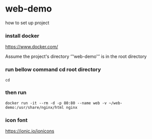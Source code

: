 # web-demo
how to set up project 

### install docker
https://www.docker.com/

Assume the project's directory ‘’‘web-demo’‘’ is in the root directory
### run bellow command cd root directory
```cd```

### then run
```docker run -it --rm -d -p 80:80 --name web -v ~/web-demo:/usr/share/nginx/html nginx```

### icon font
https://ionic.io/ionicons
